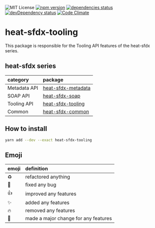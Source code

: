 ![MIT License](http://img.shields.io/badge/license-MIT-blue.svg?style=flat)
[![npm version](https://badge.fury.io/js/heat-sfdx-tooling.svg)](https://badge.fury.io/js/heat-sfdx-tooling)
[![dependencies status](https://david-dm.org/takahitomiyamoto/heat-sfdx-tooling.svg)](https://david-dm.org/takahitomiyamoto/heat-sfdx-tooling)
[![devDependency status](https://david-dm.org/takahitomiyamoto/heat-sfdx-tooling/dev-status.svg)](https://david-dm.org/takahitomiyamoto/heat-sfdx-tooling#info=devDependencies)
[![Code Climate](https://codeclimate.com/github/takahitomiyamoto/heat-sfdx-tooling.svg)](https://codeclimate.com/github/takahitomiyamoto/heat-sfdx-tooling)

# heat-sfdx-tooling

This package is responsible for the Tooling API features of the heat-sfdx series.

## heat-sfdx series

| category     | package                                                                      |
| :----------- | :--------------------------------------------------------------------------- |
| Metadata API | [heat-sfdx-metadata](https://github.com/takahitomiyamoto/heat-sfdx-metadata) |
| SOAP API     | [heat-sfdx-soap](https://github.com/takahitomiyamoto/heat-sfdx-soap)         |
| Tooling API  | [heat-sfdx-tooling](https://github.com/takahitomiyamoto/heat-sfdx-tooling)   |
| Common       | [heat-sfdx-common](https://github.com/takahitomiyamoto/heat-sfdx-common)     |

## How to install

```sh
yarn add --dev --exact heat-sfdx-tooling
```

## Emoji

| emoji      | definition                           |
| :--------- | :----------------------------------- |
| :recycle:  | refactored anything                  |
| :bug:      | fixed any bug                        |
| :+1:       | improved any features                |
| :sparkles: | added any features                   |
| :fire:     | removed any features                 |
| :tada:     | made a major change for any features |
